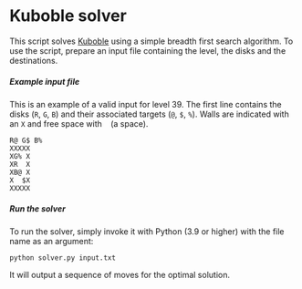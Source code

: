 # Kuboble solver

This script solves [Kuboble](https://kuboble.com) using a simple breadth first search algorithm.
To use the script, prepare an input file containing the level, the disks and the destinations.

##### Example input file
This is an example of a valid input for level 39. The first line contains the disks (`R`, `G`, `B`) and their associated targets (`@`, `$`, `%`).
Walls are indicated with an `X` and free space with ` ` (a space).
```
R@ G$ B%
XXXXX
XG% X
XR  X
XB@ X
X  $X
XXXXX
```

##### Run the solver
To run the solver, simply invoke it with Python (3.9 or higher) with the file name as an argument:
```shell
python solver.py input.txt
```

It will output a sequence of moves for the optimal solution.